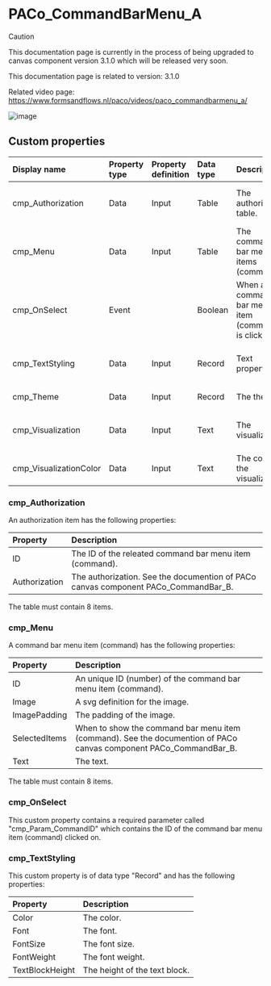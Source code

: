 # PACo_CommandBarMenu_A

> [!CAUTION]
> This documentation page is currently in the process of being upgraded to canvas component version 3.1.0 which will be released very soon.

This documentation page is related to version: 3.1.0

Related video page: https://www.formsandflows.nl/paco/videos/paco_commandbarmenu_a/

![image](https://github.com/formsandflows/PACo/assets/35654198/45b79e8c-b3c2-47bf-883d-1e5f8d0546cc)

## Custom properties

| Display name | Property type | Property definition | Data type | Description | Memo
| :--- | :--- | :--- | :--- | :--- | :--- |
| cmp_Authorization | Data | Input | Table | The authorization table. | See the documention about cmp_Authorization below. |
| cmp_Menu | Data | Input | Table | The command bar menu items (commands). | See the documention about cmp_Menu below. |
| cmp_OnSelect | Event | | Boolean | When a command bar menu item (command) is clicked on. | See the documention about cmp_OnSelect below. |
| cmp_TextStyling | Data | Input | Record | Text properties. | See the documention about cmp_TextStyling below. |
| cmp_Theme | Data | Input | Record | The theme. | See the documention on theming. |
| cmp_Visualization | Data | Input | Text | The visualization. | See the documention of PACo canvas component PACo_Visualization_A. |
| cmp_VisualizationColor | Data | Input | Text | The color of the visualization. | |

### cmp_Authorization
An authorization item has the following properties:

| Property | Description |
| :--- | :--- |
| ID | The ID of the releated command bar menu item (command). |
| Authorization | The authorization. See the documention of PACo canvas component PACo_CommandBar_B. |

The table must contain 8 items.

### cmp_Menu
A command bar menu item (command) has the following properties:

| Property | Description |
| :--- | :--- |
| ID | An unique ID (number) of the command bar menu item (command). |
| Image | A svg definition for the image. |
| ImagePadding | The padding of the image. |
| SelectedItems | When to show the command bar menu item (command). See the documention of PACo canvas component PACo_CommandBar_B. |
| Text | The text. |

The table must contain 8 items.

### cmp_OnSelect
This custom property contains a required parameter called "cmp_Param_CommandID" which contains the ID of the command bar menu item (command) clicked on.

### cmp_TextStyling
This custom property is of data type "Record" and has the following properties:

| Property | Description |
| :--- | :--- |
| Color | The color. |
| Font | The font. |
| FontSize | The font size. |
| FontWeight | The font weight. |
| TextBlockHeight | The height of the text block. |
